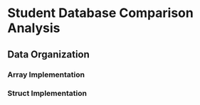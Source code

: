 # Student Database Comparison Analysis

## Data Organization

### Array Implementation

### Struct Implementation
